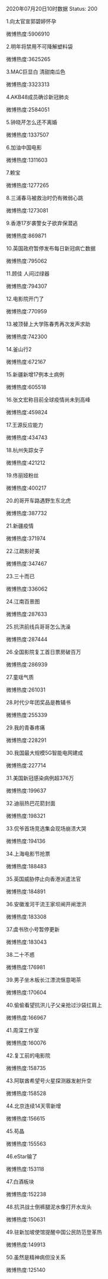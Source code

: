 2020年07月20日10时数据
Status: 200

1.向太官宣郭碧婷怀孕

微博热度:5906910

2.明年将禁用不可降解塑料袋

微博热度:3625265

3.MAC巨显白 清甜南瓜色

微博热度:3323313

4.AKB48成员确诊新冠肺炎

微博热度:2584051

5.钟晓芹怎么还不离婚

微博热度:1337507

6.加油中国电影

微博热度:1311603

7.赖宝

微博热度:1277265

8.三浦春马被救治时仍有微弱心跳

微博热度:1273081

9.香港17岁袭警女子欲弃保潜逃

微博热度:869871

10.英国政府暂停发布每日新冠病亡数据

微博热度:795062

11.顾佳 人间过绿器

微博热度:794307

12.电影院开门了

微博热度:770959

13.被顶替上大学陈春秀再次发声求助

微博热度:742300

14.釜山行2

微博热度:672167

15.新疆新增17例本土病例

微博热度:605518

16.张文宏称目前全球疫情尚未到高峰

微博热度:459824

17.王源反应能力

微博热度:434743

18.杭州失踪女子

微博热度:421212

19.佟丽娅粉丝

微博热度:400217

20.的哥开车路遇野生东北虎

微博热度:387732

21.新疆疫情

微博热度:371974

22.江疏影好美

微博热度:347467

23.三十而已

微博热度:336062

24.江南百景图

微博热度:287633

25.抗洪前线兵哥哥怎么洗澡

微博热度:287444

26.全国影院复工首日票房破百万

微博热度:286939

27.童瑶气质

微博热度:261031

28.时代少年团奖品是教辅书

微博热度:255339

29.我的青春疼痛

微博热度:228291

30.我国最大规模5G智能电网建成

微博热度:227714

31.美国新冠感染病例超376万

微博热度:199637

32.迪丽热巴花箭封面

微博热度:198321

33.侃爷首场竞选集会现场崩溃大哭

微博热度:194136

34.上海电影节抢票

微博热度:188483

35.英国威胁停止向香港派遣法官

微博热度:184891

36.安徽淮河干流王家坝闸开闸泄洪

微博热度:183308

37.虞书欣小号暂停更新

微博热度:183043

38.二十不惑

微博热度:176981

39.男子坐木板长江漂流惬意喝茶

微博热度:170604

40.偷偷看望抗洪儿子父亲抢过沙袋扛肩上

微博热度:166967

41.周深工作室

微博热度:160076

42.复工前的电影院

微博热度:158735

43.阿联酋希望号火星探测器发射升空

微博热度:158528

44.北京连续14天零新增

微博热度:156615

45.苟晶

微博热度:155563

46.eStar输了

微博热度:153118

47.白酒板块

微博热度:152238

48.抗洪战士倒裤腿泥水像打开水龙头

微博热度:150631

49.驻新加坡使馆提醒中国公民防范登革热

微博热度:149913

50.虽然是精神病但没关系

微博热度:125140

